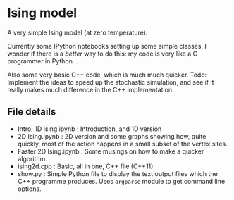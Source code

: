 # Ising model #

A very simple Ising model (at zero temperature).

Currently some IPython notebooks setting up some simple classes.  I wonder if there is a _better_ way to do this: my code is very like a C programmer in Python...

Also some very basic C++ code, which is much much quicker.  Todo: Implement the ideas to speed up the stochastic simulation, and see if it really makes much difference in the C++ implementation.


## File details ##

  - Intro; 1D Ising.ipynb : Introduction, and 1D version
  - 2D Ising.ipynb : 2D version and some graphs showing how, quite quickly, most of the action happens in a small subset of the vertex sites.
  - Faster 2D Ising.ipynb : Some musings on how to make a quicker algorithm.
  - ising2d.cpp : Basic, all in one, C++ file (C++11)
  - show.py : Simple Python file to display the text output files which the C++ programme produces.  Uses `argparse` module to get command line options.